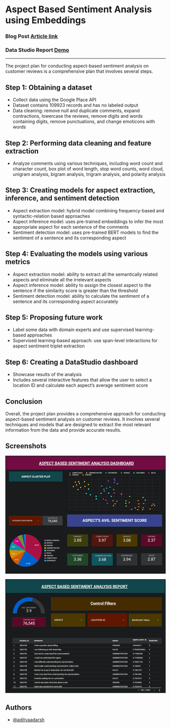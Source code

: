 
# Aspect Based Sentiment Analysis using Embeddings

### Blog Post [Article link](https://adityaadarsh.hashnode.dev/summarize-product-reviews-on-large-scale-data)
### Data Studio Report [Demo](https://lookerstudio.google.com/u/0/reporting/18a4a89f-da16-411e-8d02-141a8f705d26)

---

The project plan for conducting aspect-based sentiment analysis on customer reviews is a comprehensive plan that involves several steps.

## Step 1: Obtaining a dataset

- Collect data using the Google Place API
- Dataset contains 109923 records and has no labeled output
- Data cleaning: remove null and duplicate comments, expand contractions, lowercase the reviews, remove digits and words containing digits, remove punctuations, and change emoticons with words

## Step 2: Performing data cleaning and feature extraction

- Analyze comments using various techniques, including word count and character count, box plot of word length, stop word counts, word cloud, unigram analysis, bigram analysis, trigram analysis, and polarity analysis

## Step 3: Creating models for aspect extraction, inference, and sentiment detection

- Aspect extraction model: hybrid model combining frequency-based and syntactic-relation based approaches
- Aspect inference model: uses pre-trained embeddings to infer the most appropriate aspect for each sentence of the comments
- Sentiment detection model: uses pre-trained BERT models to find the sentiment of a sentence and its corresponding aspect

## Step 4: Evaluating the models using various metrics

- Aspect extraction model: ability to extract all the semantically related aspects and eliminate all the irrelevant aspects
- Aspect inference model: ability to assign the closest aspect to the sentence if the similarity score is greater than the threshold
- Sentiment detection model: ability to calculate the sentiment of a sentence and its corresponding aspect accurately

## Step 5: Proposing future work

- Label some data with domain experts and use supervised learning-based approaches
- Supervised learning-based approach: use span-level interactions for aspect sentiment triplet extraction

## Step 6: Creating a DataStudio dashboard

- Showcase results of the analysis
- Includes several interactive features that allow the user to select a location ID and calculate each aspect’s average sentiment score

## Conclusion

Overall, the project plan provides a comprehensive approach for conducting aspect-based sentiment analysis on customer reviews. It involves several techniques and models that are designed to extract the most relevant information from the data and provide accurate results.



## Screenshots

![App Screenshot](https://github.com/adityaadarsh/aspect-based-sentiment-analysis/blob/main/screenshot/report.png)

![App Screenshot](https://github.com/adityaadarsh/aspect-based-sentiment-analysis/blob/main/screenshot/dasboard_homepage.png)


## Authors

- [@adityaadarsh](https://github.com/adityaadarsh)

